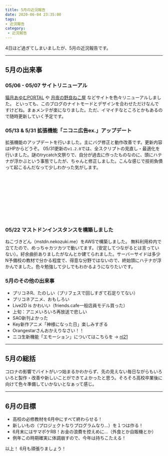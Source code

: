 ```yaml
---
title: 5月の近況報告
date: 2020-06-04 23:35:00
tags:
- 近況報告
category:
 - 近況報告
---
```


4日ほど過ぎてしまいましたが、5月の近況報告です。

<!-- more -->

---

## 5月の出来事

### 05/06 - 05/07 サイトリニューアル
[猫月あゆむPORTAL](https://nekozuki.me) や [月夜の野良ねこ屋](https://catmoon.nekozuki.me) などサイトを色々リニューアルしました。
といっても、このブログのナイトモードとデザインを合わせただけなんですけどね。まぁメンテが楽になりました。ただ、イマイチなところとかもあるので随時更新していく予定です。

### 05/13 & 5/31 拡張機能「ニコニ広告ex.」アップデート
拡張機能のアップデートを行いました。主にバグ修正と動作改善です。更新内容はHPからどうぞ。
05/31更新の`v1.2.0`では、全スクリプトの見直し・最適化を行いました。謎のtrycatch文祭りで、自分が過去に作ったものなのに、頭にハテナが浮かぶという事態でしたが、ちゃんと修正しました。こんな感じで技術負債って起こるんだなって少しわかった気がします。

<div class="iframely-embed"><div class="iframely-responsive" style="height: 140px; padding-bottom: 0;"><a href="https://nekozuki.me/makes/nicoad-ex" data-iframely-url="//cdn.iframe.ly/api/iframe?url=https%3A%2F%2Fnekozuki.me%2Fmakes%2Fnicoad-ex&amp;key=093555d64fd366dc31a449442216cdec&amp;iframe=card-small"></a></div></div><script async src="//cdn.iframe.ly/embed.js" charset="utf-8"></script>

### 05/22 マストドンインスタンスを構築しました
ねこづきどん（mstdn.nekozuki.me）をAWSで構築しました。
無料利用枠内で立てたので、めっちゃカツカツで動いてます。（安定してつながるとは言っていない）。紆余曲折ありましたがなんとか建てられました。サーバーサイドは多少N予備校の教材で分かる程度で、得意な分野ではないので、終始頭にハテナが浮かんでました。色々勉強して少しでもわかるようになりたいです。

### 5月のその他の出来事
- プリコネR、たのしい（プリフェスで回しすぎて石足りてない）
- プリコネアニメ、おもしろい
- Live2D is かわいい（friends.cafe一般店員モデル買った）
- 上旬：アニメいろいろ再放送で悲しい
- SAO新刊よかった
- Key新作アニメ「神様になった日」楽しみすぎる
- Orangestarさんおかえりなさい！！
- ニコ生新機能「エモーション」についてはこちらを → [nl21](/nl21)

---

## 5月の総括
コロナの影響でバイトがいつ始まるかわからず、先の見えない毎日ながらもいろいろと製作・改善や新しいことができてよかったと思う。そろそろ高校卒業後に向けて色々準備していかないとなぁって感じ。

---

## 6月の目標
- 高校の必修教材を6月中にすべて終わらせる！
- 新しいもの（プロジェクトなりプログラムなり...）を１つは作る！
- 6月末にはサマポケRB！お金の浪費を控えめに...（外食とか自販機とか）
- 例年この時期確実に体調崩すので、今年は持ちこたえる！

以上！
6月も頑張りましょう！